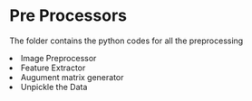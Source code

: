 # Pre Processors
The folder contains the python codes for all the preprocessing
  <li> Image Preprocessor
  <li> Feature Extractor
  <li> Augument matrix generator
  <li> Unpickle the Data
